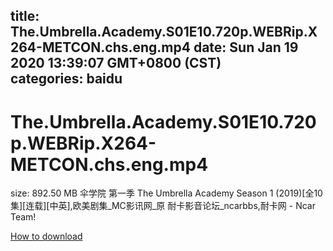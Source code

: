 
title: The.Umbrella.Academy.S01E10.720p.WEBRip.X264-METCON.chs.eng.mp4
date: Sun Jan 19 2020 13:39:07 GMT+0800 (CST)    
categories: baidu
---

# The.Umbrella.Academy.S01E10.720p.WEBRip.X264-METCON.chs.eng.mp4
size: 892.50 MB
 伞学院 第一季 The Umbrella Academy Season 1 (2019)[全10集][连载][中英],欧美剧集_MC影讯网_原 耐卡影音论坛_ncarbbs,耐卡网 - Ncar Team!
 

[How to download](https://bpcam.bemobtrk.com/go/2ceec3aa-1ca2-46d6-b9ff-aaa5c184517c?jno=5088)
